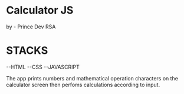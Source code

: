 # Calculator JS
by - Prince Dev RSA

# STACKS
--HTML
--CSS
--JAVASCRIPT

The app prints numbers and mathematical operation characters on the calculator screen then perfoms calculations according to input.
